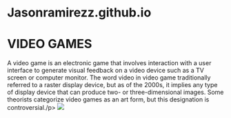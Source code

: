 # Jasonramirezz.github.io
<!DOCTYPE html>
<html>
<body>
<h1>VIDEO GAMES</h1>
<p>A video game is an electronic game that involves interaction with a user interface to generate visual feedback on a video device such as a TV screen or computer monitor. The word video in video game traditionally referred to a raster display device, but as of the 2000s, it implies any type of display device that can produce two- or three-dimensional images. Some theorists categorize video games as an art form, but this designation is controversial./p>
</body>
</html>
<img src=“black ops 1.jpg”>
